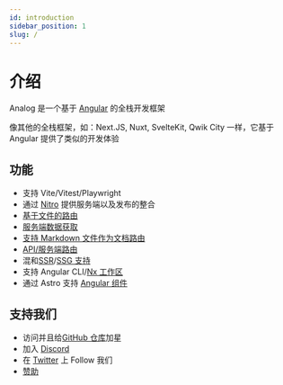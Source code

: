 ```yaml
---
id: introduction
sidebar_position: 1
slug: /
---
```


# 介绍

Analog 是一个基于 [Angular](https://angular.dev) 的全栈开发框架

像其他的全栈框架，如：Next.JS, Nuxt, SvelteKit, Qwik City 一样，它基于 Angular 提供了类似的开发体验

## 功能

- 支持 Vite/Vitest/Playwright
- 通过 [Nitro](https://nitro.unjs.io) 提供服务端以及发布的整合
- [基于文件的路由](/docs/features/routing/overview)
- [服务端数据获取](/docs/features/data-fetching/server-side-data-fetching)
- [支持 Markdown 文件作为文档路由](/docs/features/routing/content)
- [API/服务端路由](/docs/features/api/overview)
- 混和[SSR](/docs/features/server/server-side-rendering)/[SSG 支持](/docs/features/server/static-site-generation)
- 支持 Angular CLI/[Nx 工作区](/docs/integrations/nx)
- 通过 Astro 支持 [Angular 组件](/docs/packages/astro-angular/overview)

## 支持我们

- 访问并且给[GitHub 仓库](https://github.com/analogjs/analog)加星
- 加入 [Discord](https://chat.analogjs.org)
- 在 [Twitter](https://twitter.com/analogjs) 上 Follow 我们
- [赞助](/docs/sponsoring)
